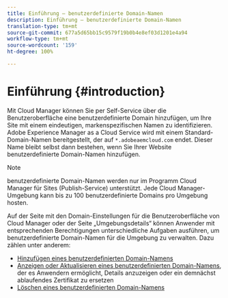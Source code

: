 ```yaml
---
title: Einführung – benutzerdefinierte Domain-Namen
description: Einführung – benutzerdefinierte Domain-Namen
translation-type: tm+mt
source-git-commit: 677a5d65bb15c9579f19b0b4e8ef03d1201e4a94
workflow-type: tm+mt
source-wordcount: '159'
ht-degree: 100%

---
```



# Einführung {#introduction}

Mit Cloud Manager können Sie per Self-Service über die Benutzeroberfläche eine benutzerdefinierte Domain hinzufügen, um Ihre Site mit einem eindeutigen, markenspezifischen Namen zu identifizieren. Adobe Experience Manager as a Cloud Service wird mit einem Standard-Domain-Namen bereitgestellt, der auf `*.adobeaemcloud.com` endet. Dieser Name bleibt selbst dann bestehen, wenn Sie Ihrer Website benutzerdefinierte Domain-Namen hinzufügen.

>[!NOTE]
>benutzerdefinierte Domain-Namen werden nur im Programm Cloud Manager für Sites (Publish-Service) unterstützt. Jede Cloud Manager-Umgebung kann bis zu 100 benutzerdefinierte Domains pro Umgebung hosten.

Auf der Seite mit den Domain-Einstellungen für die Benutzeroberfläche von Cloud Manager oder der Seite „Umgebungsdetails“ können Anwender mit entsprechenden Berechtigungen unterschiedliche Aufgaben ausführen, um benutzerdefinierte Domain-Namen für die Umgebung zu verwalten. Dazu zählen unter anderem:

* [Hinzufügen eines benutzerdefinierten Domain-Namens](/help/implementing/cloud-manager/custom-domain-names/add-custom-domain-name.md)
* [Anzeigen oder Aktualisieren eines benutzerdefinierten Domain-Namens](/help/implementing/cloud-manager/custom-domain-names/view-update-replace-custom-domain-name.md), der es Anwendern ermöglicht, Details anzuzeigen oder ein demnächst ablaufendes Zertifikat zu ersetzen
* [Löschen eines benutzerdefinierten Domain-Namens](/help/implementing/cloud-manager/custom-domain-names/delete-custom-domain-name.md)